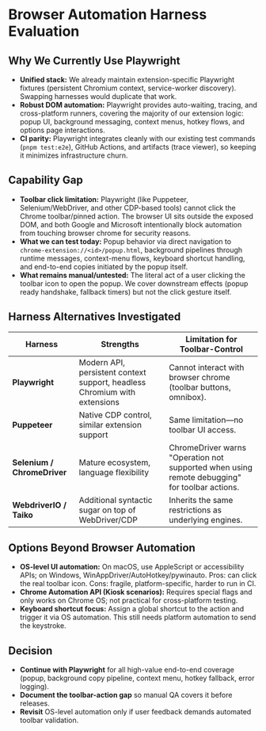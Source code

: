 # Browser Automation Harness Evaluation

## Why We Currently Use Playwright
- **Unified stack:** We already maintain extension-specific Playwright fixtures (persistent Chromium context, service-worker discovery). Swapping harnesses would duplicate that work.
- **Robust DOM automation:** Playwright provides auto-waiting, tracing, and cross-platform runners, covering the majority of our extension logic: popup UI, background messaging, context menus, hotkey flows, and options page interactions.
- **CI parity:** Playwright integrates cleanly with our existing test commands (`pnpm test:e2e`), GitHub Actions, and artifacts (trace viewer), so keeping it minimizes infrastructure churn.

## Capability Gap
- **Toolbar click limitation:** Playwright (like Puppeteer, Selenium/WebDriver, and other CDP-based tools) cannot click the Chrome toolbar/pinned action. The browser UI sits outside the exposed DOM, and both Google and Microsoft intentionally block automation from touching browser chrome for security reasons.
- **What we can test today:** Popup behavior via direct navigation to `chrome-extension://<id>/popup.html`, background pipelines through runtime messages, context-menu flows, keyboard shortcut handling, and end-to-end copies initiated by the popup itself.
- **What remains manual/untested:** The literal act of a user clicking the toolbar icon to open the popup. We cover downstream effects (popup ready handshake, fallback timers) but not the click gesture itself.

## Harness Alternatives Investigated
| Harness | Strengths | Limitation for Toolbar-Control |
| --- | --- | --- |
| **Playwright** | Modern API, persistent context support, headless Chromium with extensions | Cannot interact with browser chrome (toolbar buttons, omnibox). |
| **Puppeteer** | Native CDP control, similar extension support | Same limitation—no toolbar UI access. |
| **Selenium / ChromeDriver** | Mature ecosystem, language flexibility | ChromeDriver warns "Operation not supported when using remote debugging" for toolbar actions. |
| **WebdriverIO / Taiko** | Additional syntactic sugar on top of WebDriver/CDP | Inherits the same restrictions as underlying engines. |

## Options Beyond Browser Automation
- **OS-level UI automation:** On macOS, use AppleScript or accessibility APIs; on Windows, WinAppDriver/AutoHotkey/pywinauto. Pros: can click the real toolbar icon. Cons: fragile, platform-specific, harder to run in CI.
- **Chrome Automation API (Kiosk scenarios):** Requires special flags and only works on Chrome OS; not practical for cross-platform testing.
- **Keyboard shortcut focus:** Assign a global shortcut to the action and trigger it via OS automation. This still needs platform automation to send the keystroke.

## Decision
- **Continue with Playwright** for all high-value end-to-end coverage (popup, background copy pipeline, context menu, hotkey fallback, error logging).
- **Document the toolbar-action gap** so manual QA covers it before releases.
- **Revisit** OS-level automation only if user feedback demands automated toolbar validation.
